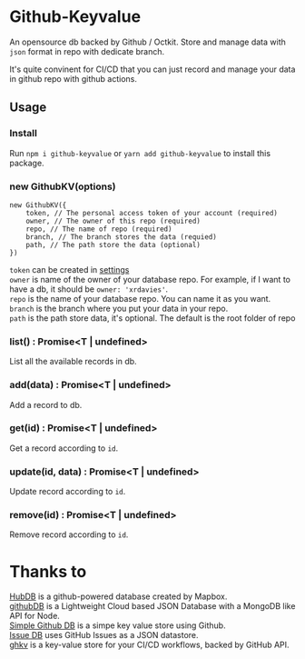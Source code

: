 # Github-Keyvalue

An opensource db backed by Github / Octkit. Store and manage data with `json` format in repo with dedicate branch. 

It's quite convinent for CI/CD that you can just record and manage your data in github repo with github actions.

## Usage

### Install

Run `npm i github-keyvalue` or `yarn add github-keyvalue` to install this package.

### new GithubKV(options)
```
new GithubKV({
    token, // The personal access token of your account (required)
    owner, // The owner of this repo (required)
    repo, // The name of repo (required)
    branch, // The branch stores the data (requied)
    path, // The path store the data (optional)
})
```

`token` can be created in [settings](https://github.com/settings/tokens/new)  
`owner` is name of the owner of your database repo. For example, if I want to have a db, it should be `owner: 'xrdavies'`.  
`repo` is the name of your database repo. You can name it as you want.  
`branch` is the branch where you put your data in your repo.  
`path` is the path store data, it's optional. The default is the root folder of repo

### list() : Promise<T | undefined>
List all the available records in db.

### add(data) : Promise<T | undefined>
Add a record to db.

### get(id) : Promise<T | undefined>
Get a record according to `id`.

### update(id, data) : Promise<T | undefined>
Update record according to `id`.

### remove(id) : Promise<T | undefined>
Remove record according to `id`.


# Thanks to

[HubDB](https://github.com/mapbox/hubdb) is a github-powered database created by Mapbox.  
[githubDB](https://github.com/usmakestwo/githubDB) is a Lightweight Cloud based JSON Database with a MongoDB like API for Node.  
[Simple Github DB](https://github.com/kuldeepkeshwar/simple-github-db) is a simpe key value store using Github.  
[Issue DB](https://github.com/issue-db/issue-db) uses GitHub Issues as a JSON datastore.  
[ghkv](https://github.com/taskworld/ghkv) is a key-value store for your CI/CD workflows, backed by GitHub API.  
